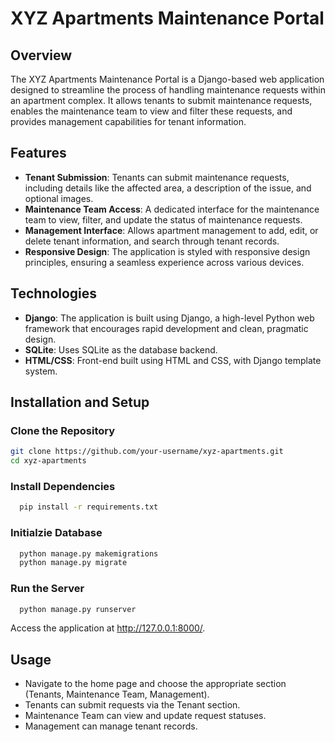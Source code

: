 # XYZ Apartments Maintenance Portal

## Overview
The XYZ Apartments Maintenance Portal is a Django-based web application designed to streamline the process of handling maintenance requests within an apartment complex. It allows tenants to submit maintenance requests, enables the maintenance team to view and filter these requests, and provides management capabilities for tenant information.

## Features
- **Tenant Submission**: Tenants can submit maintenance requests, including details like the affected area, a description of the issue, and optional images.
- **Maintenance Team Access**: A dedicated interface for the maintenance team to view, filter, and update the status of maintenance requests.
- **Management Interface**: Allows apartment management to add, edit, or delete tenant information, and search through tenant records.
- **Responsive Design**: The application is styled with responsive design principles, ensuring a seamless experience across various devices.

## Technologies
- **Django**: The application is built using Django, a high-level Python web framework that encourages rapid development and clean, pragmatic design.
- **SQLite**: Uses SQLite as the database backend.
- **HTML/CSS**: Front-end built using HTML and CSS, with Django template system.

## Installation and Setup
### Clone the Repository
   ```bash
   git clone https://github.com/your-username/xyz-apartments.git
   cd xyz-apartments
  ```
### Install Dependencies
  ```bash
    pip install -r requirements.txt
  ```
### Initialzie Database
  ```bash
    python manage.py makemigrations
    python manage.py migrate
  ```
### Run the Server
  ```bash
    python manage.py runserver
  ```
Access the application at http://127.0.0.1:8000/.

## Usage

* Navigate to the home page and choose the appropriate section (Tenants, Maintenance Team, Management).
* Tenants can submit requests via the Tenant section.
* Maintenance Team can view and update request statuses.
* Management can manage tenant records.
